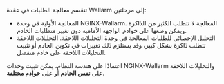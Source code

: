 تنقسم معالجة الطلبات في عقدة Wallarm إلى مرحلتين:

* المعالجة الأولية في وحدة NGINX-Wallarm. المعالجة لا تتطلب الكثير من الذاكرة ويمكن وضعها على خوادم الواجهة الأمامية دون تغيير متطلبات الخادم.
* التحليل الإحصائي للطلبات المعالجة في وحدة التحليلات اللاحقة. التحليلات اللاحقة تتطلب ذاكرة بشكل كبير، وقد يستلزم ذلك تغييرات في تكوين الخادم أو تثبيت التحليلات اللاحقة على خادم منفصل.

اعتمادًا على هندسة النظام، يمكن تثبيت وحدات NGINX-Wallarm والتحليلات اللاحقة على **نفس الخادم** أو على **خوادم مختلفة**.